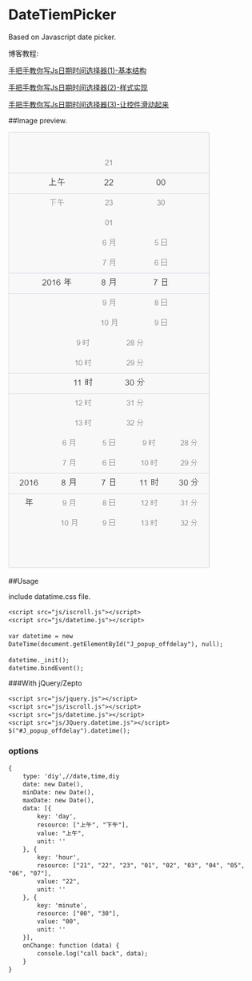 # DateTiemPicker

Based on Javascript date picker.

博客教程:

[手把手教你写Js日期时间选择器(1)-基本结构](http://blog.csdn.net/u012963788/article/details/52160333)

[手把手教你写Js日期时间选择器(2)-样式实现](http://blog.csdn.net/u012963788/article/details/52160618)

[手把手教你写Js日期时间选择器(3)-让控件滑动起来](http://blog.csdn.net/u012963788/article/details/52197584)

##Image preview.


![demo.gif](screenshot/demo.gif)



##Usage

include datatime.css file.

	<script src="js/iscroll.js"></script>
	<script src="js/datetime.js"></script>

 	var datetime = new DateTime(document.getElementById("J_popup_offdelay"), null);

    datetime._init();
    datetime.bindEvent();



###With jQuery/Zepto


	<script src="js/jquery.js"></script>
	<script src="js/iscroll.js"></script>
	<script src="js/datetime.js"></script>
	<script src="js/JQuery.datetime.js"></script>
	$("#J_popup_offdelay").datetime();


### options

	{
        type: 'diy',//date,time,diy
        date: new Date(),
        minDate: new Date(),
        maxDate: new Date(),
        data: [{
            key: 'day',
            resource: ["上午", "下午"],
            value: "上午",
            unit: ''
        }, {
            key: 'hour',
            resource: ["21", "22", "23", "01", "02", "03", "04", "05", "06", "07"],
            value: "22",
            unit: ''
        }, {
            key: 'minute',
            resource: ["00", "30"],
            value: "00",
            unit: ''
        }],
        onChange: function (data) {
            console.log("call back", data);
        }
    }
